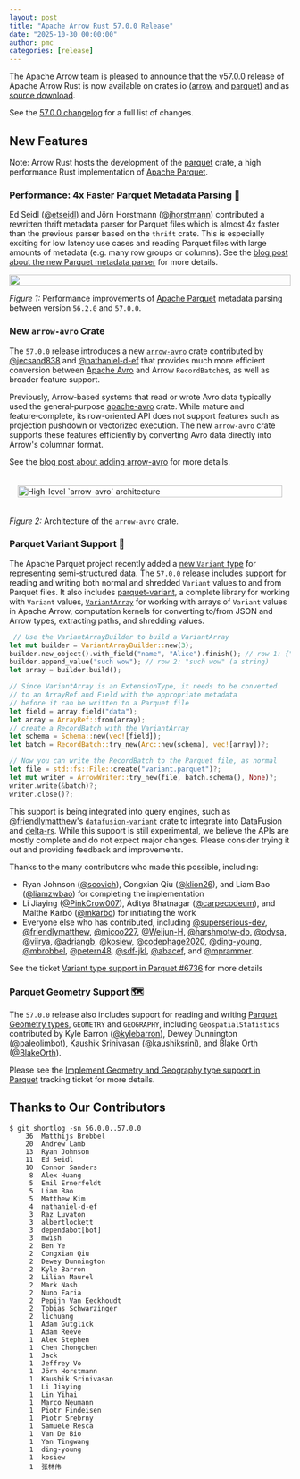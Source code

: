 ```yaml
---
layout: post
title: "Apache Arrow Rust 57.0.0 Release"
date: "2025-10-30 00:00:00"
author: pmc
categories: [release]
---
```

<!--
{% comment %}
Licensed to the Apache Software Foundation (ASF) under one or more
contributor license agreements.  See the NOTICE file distributed with
this work for additional information regarding copyright ownership.
The ASF licenses this file to you under the Apache License, Version 2.0
(the "License"); you may not use this file except in compliance with
the License.  You may obtain a copy of the License at

http://www.apache.org/licenses/LICENSE-2.0

Unless required by applicable law or agreed to in writing, software
distributed under the License is distributed on an "AS IS" BASIS,
WITHOUT WARRANTIES OR CONDITIONS OF ANY KIND, either express or implied.
See the License for the specific language governing permissions and
limitations under the License.
{% endcomment %}
-->

The Apache Arrow team is pleased to announce that the v57.0.0 release of Apache Arrow
Rust is now available on crates.io ([arrow] and [parquet]) and as [source download].

[arrow]: https://crates.io/crates/arrow
[parquet]: https://crates.io/crates/parquet
[source download]: https://dist.apache.org/repos/dist/release/arrow/arrow-rs-57.0.0

See the [57.0.0 changelog] for a full list of changes.

[57.0.0 changelog]: https://github.com/apache/arrow-rs/blob/57.0.0/CHANGELOG.md


## New Features

Note: Arrow Rust hosts the development of the [parquet] crate, a high
performance Rust implementation of [Apache Parquet].

### Performance: 4x Faster Parquet Metadata Parsing 🚀

Ed Seidl ([@etseidl]) and Jörn Horstmann ([@jhorstmann]) contributed a rewritten
thrift metadata parser for Parquet files which is almost 4x faster than the
previous parser based on the `thrift` crate. This is especially exciting for low
latency use cases and reading Parquet files with large amounts of metadata (e.g.
many row groups or columns).
See the [blog post about the new Parquet metadata parser] for more details.

<div style="display: flex; gap: 16px; justify-content: center; align-items: flex-start;">
  <img src="{{ site.baseurl }}/img/rust-parquet-metadata/results.png" width="100%" class="img-responsive" alt="" aria-hidden="true">
</div>

*Figure 1:* Performance improvements of [Apache Parquet] metadata parsing between version `56.2.0` and `57.0.0`. 


[Apache Parquet]: https://parquet.apache.org/
[@etseidl]: https://github.com/etseidl
[@jhorstmann]: https://github.com/jhorstmann

[blog post about the new Parquet metadata parser]: https://arrow.apache.org/blog/2025/10/23/rust-parquet-metadata/

### New `arrow-avro` Crate 

The `57.0.0` release introduces a new [`arrow-avro`] crate contributed by [@jecsand838] 
and [@nathaniel-d-ef] that provides much more efficient conversion between
[Apache Avro](https://avro.apache.org/) and Arrow `RecordBatch`es, as well as broader feature support. 

Previously, Arrow‑based systems that read or wrote Avro data
typically used the general‑purpose [apache-avro] crate. While mature and
feature‑complete, its row-oriented API does not support features such as
projection pushdown or vectorized execution. The new `arrow-avro` crate supports
these features efficiently by converting Avro data directly into Arrow's
columnar format.

See the [blog post about adding arrow-avro] for more details.

<div style="display: flex; gap: 16px; justify-content: center; align-items: flex-start; padding: 20px 15px;">
<img src="{{ site.baseurl }}/img/introducing-arrow-avro/arrow-avro-architecture.svg"
        width="100%"
        alt="High-level `arrow-avro` architecture"
        style="background:#fff">
</div>

*Figure 2:* Architecture of the `arrow-avro` crate.


[@jecsand838]: https://github.com/jecsand838
[@nathaniel-d-ef]: https://github.com/nathaniel-d-ef
[apache-avro]: https://crates.io/crates/apache-avro
[`arrow-avro`]: https://crates.io/crates/arrow-avro

[blog post about adding arrow-avro]: https://arrow.apache.org/blog/2025/10/23/introducing-arrow-avro/


### Parquet Variant Support 🧬

The Apache Parquet project recently added a [new `Variant` type] for
representing semi-structured data. The `57.0.0` release includes support for reading and
writing both normal and shredded `Variant` values to and from Parquet files. It
also includes [parquet-variant], a complete library for working with `Variant`
values, [`VariantArray`] for working with arrays of `Variant` values in Apache
Arrow, computation kernels for converting to/from JSON and Arrow types,
extracting paths, and shredding values.

[new `Variant` type]: https://github.com/apache/parquet-format/blob/master/VariantEncoding.md
[`VariantArray`]: https://docs.rs/parquet/latest/parquet/variant/struct.VariantArray.html
[parquet-variant]: https://crates.io/crates/parquet-variant

```rust
 // Use the VariantArrayBuilder to build a VariantArray
let mut builder = VariantArrayBuilder::new(3);
builder.new_object().with_field("name", "Alice").finish(); // row 1: {"name": "Alice"}
builder.append_value("such wow"); // row 2: "such wow" (a string)
let array = builder.build();

// Since VariantArray is an ExtensionType, it needs to be converted
// to an ArrayRef and Field with the appropriate metadata
// before it can be written to a Parquet file
let field = array.field("data");
let array = ArrayRef::from(array);
// create a RecordBatch with the VariantArray
let schema = Schema::new(vec![field]);
let batch = RecordBatch::try_new(Arc::new(schema), vec![array])?;

// Now you can write the RecordBatch to the Parquet file, as normal
let file = std::fs::File::create("variant.parquet")?;
let mut writer = ArrowWriter::try_new(file, batch.schema(), None)?;
writer.write(&batch)?;
writer.close()?;
```


This support is being integrated into query engines, such as
[@friendlymatthew]'s [`datafusion-variant`] crate to integrate into DataFusion
and [delta-rs]. While this support is still experimental, we believe the APIs
are mostly complete and do not expect major changes. Please consider trying
it out and providing feedback and improvements.

[`datafusion-variant`]: https://github.com/datafusion-contrib/datafusion-variant
[delta-rs]: https://github.com/delta-io/delta-rs/issues/3637

Thanks to the many contributors who made this possible, including:
* Ryan Johnson ([@scovich]), Congxian Qiu ([@klion26]), and Liam Bao ([@liamzwbao]) for completing the implementation
* Li Jiaying ([@PinkCrow007]), Aditya Bhatnagar ([@carpecodeum]), and Malthe Karbo ([@mkarbo]) for
initiating the work 
* Everyone else who has contributed, including [@superserious-dev], [@friendlymatthew], [@micoo227], [@Weijun-H],
  [@harshmotw-db], [@odysa], [@viirya], [@adriangb], [@kosiew], [@codephage2020],
 [@ding-young], [@mbrobbel], [@petern48], [@sdf-jkl], [@abacef], and [@mprammer].

[@PinkCrow007]: https://github.com/PinkCrow007
[@mkarbo]: https://github.com/mkarbo
[@carpecodeum]: https://github.com/carpecodeum
[@scovich]: https://github.com/scovich
[@superserious-dev]: https://github.com/superserious-dev
[@friendlymatthew]: https://github.com/friendlymatthew 
[@micoo227]: https://github.com/micoo227
[@Weijun-H]: https://github.com/Weijun-H
[@harshmotw-db]: https://github.com/harshmotw-db
[@odysa]: https://github.com/odysa
[@viirya]: https://github.com/viirya
[@klion26]: https://github.com/klion26
[@adriangb]: https://github.com/adriangb
[@kosiew]: https://github.com/kosiew
[@liamzwbao]: https://github.com/liamzwbao
[@codephage2020]: https://github.com/codephage2020
[@ding-young]: https://github.com/ding-young
[@mbrobbel]: https://github.com/mrbrobbel
[@petern48]: https://github.com/petern48
[@sdf-jkl]: https://github.com/sdf-jkl
[@abacef]: https://github.com/abacef
[@mprammer]: https://github.com/mprammer

See the ticket [Variant type support in Parquet #6736] for more details


[Variant type support in Parquet #6736]: https://github.com/apache/arrow-rs/issues/6736


### Parquet Geometry Support 🗺️


The `57.0.0` release also includes support for reading and writing [Parquet Geometry
types], `GEOMETRY` and `GEOGRAPHY`, including `GeospatialStatistics`
contributed by Kyle Barron ([@kylebarron]), Dewey Dunnington ([@paleolimbot]),
Kaushik Srinivasan ([@kaushiksrini]), and Blake Orth ([@BlakeOrth]).

Please see the [Implement Geometry and Geography type support in Parquet] tracking ticket for more details.

[@kylebarron]: https://github.com/kylebarron
[@paleolimbot]: https://github.com/paleolimbot
[@kaushiksrini]: https://github.com/kaushiksrini
[@BlakeOrth]: https://github.com/BlakeOrth

[Parquet Geometry types]: https://github.com/apache/parquet-format/blob/master/Geospatial.md


[Implement Geometry and Geography type support in Parquet]: https://github.com/apache/arrow-rs/issues/8373

## Thanks to Our Contributors
```console
$ git shortlog -sn 56.0.0..57.0.0
    36  Matthijs Brobbel
    20  Andrew Lamb
    13  Ryan Johnson
    11  Ed Seidl
    10  Connor Sanders
     8  Alex Huang
     5  Emil Ernerfeldt
     5  Liam Bao
     5  Matthew Kim
     4  nathaniel-d-ef
     3  Raz Luvaton
     3  albertlockett
     3  dependabot[bot]
     3  mwish
     2  Ben Ye
     2  Congxian Qiu
     2  Dewey Dunnington
     2  Kyle Barron
     2  Lilian Maurel
     2  Mark Nash
     2  Nuno Faria
     2  Pepijn Van Eeckhoudt
     2  Tobias Schwarzinger
     2  lichuang
     1  Adam Gutglick
     1  Adam Reeve
     1  Alex Stephen
     1  Chen Chongchen
     1  Jack
     1  Jeffrey Vo
     1  Jörn Horstmann
     1  Kaushik Srinivasan
     1  Li Jiaying
     1  Lin Yihai
     1  Marco Neumann
     1  Piotr Findeisen
     1  Piotr Srebrny
     1  Samuele Resca
     1  Van De Bio
     1  Yan Tingwang
     1  ding-young
     1  kosiew
     1  张林伟
```

